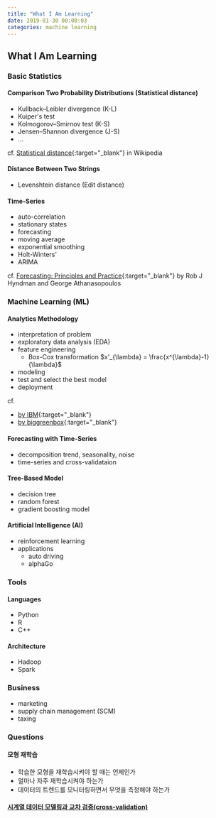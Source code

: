 ```yaml
---
title: "What I Am Learning"
date: 2019-01-30 00:00:03
categories: machine learning
---
```


## What I Am Learning

### Basic Statistics

#### Comparison Two Probability Distributions (Statistical distance)
  * Kullback–Leibler divergence (K-L)
  * Kuiper's test
  * Kolmogorov–Smirnov test (K-S)
  * Jensen–Shannon divergence (J-S)
  * ...

cf. [Statistical distance](https://en.wikipedia.org/wiki/Statistical_distance){:target="_blank"} in Wikipedia

#### Distance Between Two Strings
  * Levenshtein distance (Edit distance)

#### Time-Series
  * auto-correlation
  * stationary states
  * forecasting
  * moving average
  * exponential smoothing
  * Holt-Winters'
  * ARIMA

cf. [Forecasting: Principles and Practice](https://otexts.com/fpp2/){:target="_blank"} by Rob J Hyndman and George Athanasopoulos

### Machine Learning (ML)

#### Analytics Methodology
  * interpretation of problem
  * exploratory data analysis (EDA)
  * feature engineering
    * Box-Cox transformation $x'_{\lambda} = \frac{x^{\lambda}-1}{\lambda}$
  * modeling
  * test and select the best model
  * deployment

cf. 
  * [by IBM](https://www.ibmbigdatahub.com/blog/why-we-need-methodology-data-science){:target="_blank"}
  * [by biggreenbox](https://medium.com/@biggreenbox/our-5-step-methodology-for-predictive-analytics-79fa22c5f3be){:target="_blank"}

#### Forecasting with Time-Series
  * decomposition trend, seasonality, noise
  * time-series and cross-validataion

#### Tree-Based Model
  * decision tree
  * random forest
  * gradient boosting model

#### Artificial Intelligence (AI)
  * reinforcement learning
  * applications
    * auto driving
    * alphaGo

### Tools

#### Languages
  * Python
  * R
  * C++

#### Architecture
  * Hadoop
  * Spark

### Business
  * marketing
  * supply chain management (SCM)
  * taxing

### Questions

#### 모형 재학습
  * 학습한 모형을 재학습시켜야 할 때는 언제인가
  * 얼마나 자주 재학습시켜야 하는가
  * 데이터의 트렌드를 모니터링하면서 무엇을 측정해야 하는가 

#### [시계열 데이터 모델링과 교차 검증(cross-validation)](time_series.md)

